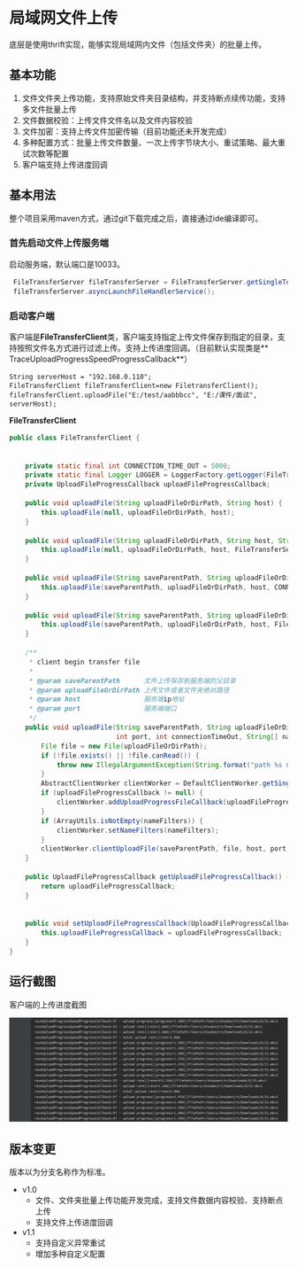# 局域网文件上传

底层是使用thrift实现，能够实现局域网内文件（包括文件夹）的批量上传。

## 基本功能

1. 文件文件夹上传功能，支持原始文件夹目录结构，并支持断点续传功能，支持多文件批量上传
2. 文件数据校验：上传文件文件名以及文件内容校验
3. 文件加密：支持上传文件加密传输（目前功能还未开发完成）
4. 多种配置方式：批量上传文件数量、一次上传字节块大小、重试策略、最大重试次数等配置
5. 客户端支持上传进度回调

## 基本用法

整个项目采用maven方式，通过git下载完成之后，直接通过ide编译即可。

### 首先启动文件上传服务端

启动服务端，默认端口是10033。

~~~java
 FileTransferServer fileTransferServer = FileTransferServer.getSingleTon();
 fileTransferServer.asyncLaunchFileHandlerService();
~~~

### 启动客户端

客户端是**FileTransferClient**类，客户端支持指定上传文件保存到指定的目录，支持按照文件名方式进行过滤上传。支持上传进度回调。（目前默认实现类是**
TraceUploadProgressSpeedProgressCallback**）

~~~
String serverHost = "192.168.0.110";
FileTransferClient fileTransferClient=new FiletransferClient();
fileTransferClient.uploadFile("E:/test/aabbbcc", "E:/课件/面试", serverHost);
~~~

**FileTransferClient**

~~~java
public class FileTransferClient {


    private static final int CONNECTION_TIME_OUT = 5000;
    private static final Logger LOGGER = LoggerFactory.getLogger(FileTransferClient.class);
    private UploadFileProgressCallback uploadFileProgressCallback;

    public void uploadFile(String uploadFileOrDirPath, String host) {
        this.uploadFile(null, uploadFileOrDirPath, host);
    }

    public void uploadFile(String uploadFileOrDirPath, String host, String[] nameFilters) {
        this.uploadFile(null, uploadFileOrDirPath, host, FileTransferServer.FILE_HANDLER_SERVER_PORT, CONNECTION_TIME_OUT, nameFilters);
    }

    public void uploadFile(String saveParentPath, String uploadFileOrDirPath, String host) {
        this.uploadFile(saveParentPath, uploadFileOrDirPath, host, CONNECTION_TIME_OUT);
    }

    public void uploadFile(String saveParentPath, String uploadFileOrDirPath, String host, int connectionTimeOut) {
        this.uploadFile(saveParentPath, uploadFileOrDirPath, host, FileTransferServer.FILE_HANDLER_SERVER_PORT, connectionTimeOut, null);
    }

    /**
     * client begin transfer file
     *
     * @param saveParentPath      文件上传保存到服务端的父目录
     * @param uploadFileOrDirPath 上传文件或者文件夹绝对路径
     * @param host                服务端ip地址
     * @param port                服务端端口
     */
    public void uploadFile(String saveParentPath, String uploadFileOrDirPath, String host,
                           int port, int connectionTimeOut, String[] nameFilters) {
        File file = new File(uploadFileOrDirPath);
        if (!file.exists() || !file.canRead()) {
            throw new IllegalArgumentException(String.format("path %s not exits or can't execute", uploadFileOrDirPath));
        }
        AbstractClientWorker clientWorker = DefaultClientWorker.getSingleTon();
        if (uploadFileProgressCallback != null) {
            clientWorker.addUploadProgressFileCallback(uploadFileProgressCallback);
        }
        if (ArrayUtils.isNotEmpty(nameFilters)) {
            clientWorker.setNameFilters(nameFilters);
        }
        clientWorker.clientUploadFile(saveParentPath, file, host, port, connectionTimeOut);
    }

    public UploadFileProgressCallback getUploadFileProgressCallback() {
        return uploadFileProgressCallback;
    }


    public void setUploadFileProgressCallback(UploadFileProgressCallback uploadFileProgressCallback) {
        this.uploadFileProgressCallback = uploadFileProgressCallback;
    }
}
~~~

## 运行截图

客户端的上传进度截图

![client_upload_progress_2021111101](https://github.com/zhoujianguowei/upload/raw/master/img/client_upload_progress_2021111101.png)

## 版本变更

版本以为分支名称作为标准。

- v1.0
    - 文件、文件夹批量上传功能开发完成，支持文件数据内容校验、支持断点上传
    - 支持文件上传进度回调
- v1.1
    - 支持自定义异常重试
    - 增加多种自定义配置



